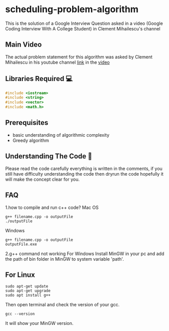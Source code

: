 # scheduling-problem-algorithm
This is the solution of a Google Interview Question asked in a video (Google Coding Interview With A College Student) in Clement Mihailescu's channel

## Main Video
The actual problem statement for this algorithm was asked by Clement Mihailescu in his youtube channel [link](https://www.youtube.com/channel/UCaO6VoaYJv4kS-TQO_M-N_g) in the [video](https://www.youtube.com/watch?v=3Q_oYDQ2whs&t=2320s) 

## Libraries Required :computer:
```c++
#include <iostream>
#include <string>
#include <vector>
#include <math.h>
```

## Prerequisites
- basic understanding of algorithmic complexity
- Greedy algorithm

## Understanding The Code :key:
Please read the code carefully everything is written in the comments, if you still have difficulty understanding the code then dryrun the code hopefully it will make the concept clear for you.

## FAQ
1.how to compile and run c++ code?
Mac OS
```terminal
g++ filename.cpp -o outputFile
./outputFile
```
Windows
```terminal
g++ filename.cpp -o outputFile
outputFile.exe
```

2.g++ command not working
For Windows
Install MinGW in your pc and add the path of bin folder in MinGW to system variable 'path'.
## For Linux
```terminal
sudo apt-get update
sudo apt-get upgrade
sudo apt install g++
```

Then open terminal and check the version of your gcc.
```terminal
gcc --version
```
It will show your MinGW version.
